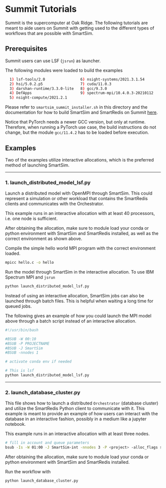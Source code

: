 
# Summit Tutorials

Summit is the supercomputer at Oak Ridge. The
following tutorials are meant to aide users on Summit with getting used to the
different types of workflows that are possible with SmartSim.


## Prerequisites

Summit users can use LSF (`jsrun`) as launcher.

The following modules were loaded to build the examples

```bash
  1) lsf-tools/2.0                6) nsight-systems/2021.3.1.54
  2) hsi/5.0.2.p5                 7) cuda/11.0.3
  3) darshan-runtime/3.3.0-lite   8) gcc/9.3.0
  4) DefApps                      9) spectrum-mpi/10.4.0.3-20210112
  5) nsight-compute/2021.2.1
```

Please refer to `smartsim_summit_installer.sh` in this directory and the documentation
for how to build SmartSim and SmartRedis on Summit [here](https://www.craylabs.org/docs/installation.html).

Notice that PyTorch needs a newer GCC version, but only at runtime. Therefore,
when running a PyTorch use case, the build instructions do not change, but
the module `gcc/11.4.2` has to be loaded before execution.

## Examples

Two of the examples utilize interactive allocations, which is the preferred method of
launching SmartSim.


----------

### 1. launch_distributed_model_lsf.py

Launch a distributed model with OpenMPI through SmartSim. This could represent
a simulation or other workload that contains the SmartRedis clients and communicates
with the Orchestrator.

This example runs in an interactive allocation with at least 40 processors, i.e. one node
is sufficient.

After obtaining the allocation, make sure to module load your conda or python environment
with SmartSim and SmartRedis installed, as well as the correct environment as shown above.

Compile the simple hello world MPI program with the correct environment loaded.

```bash
mpicc hello.c -o hello
```

Run the model through SmartSim in the interactive allocation. To use IBM Spectrum MPI
and `jsrun`

```bash
python launch_distributed_model_lsf.py
```

Instead of using an interactive allocation, SmartSim jobs can also be
launched through batch files. This is helpful when waiting a long time
for queued jobs.

The following gives an example of how you could launch the MPI
model above through a batch script instead of an interactive allocation.

```bash
#!/usr/bin/bash

#BSUB -W 00:10
#BSUB -P PROJECTNAME
#BSUB -J SmartSim
#BSUB -nnodes 1

# activate conda env if needed

# This is lsf
python launch_distributed_model_lsf.py
```
---------

### 2. launch_database_cluster.py

This file shows how to launch a distributed ``Orchestrator`` (database cluster) and
utilize the SmartRedis Python client to communicate with it. This example is meant
to provide an example of how users can interact with the database in an interactive
fashion, possibly in a medium like a jupyter notebook.

This example runs in an interactive allocation with at least three
nodes.

```bash
# fill in account and queue parameters
bsub -Is -W 01:00 -J SmartSim-int -nnodes 3 -P <project> -alloc_flags smt1 $SHELL
```
After obtaining the allocation, make sure to module load your conda or python environment
with SmartSim and SmartRedis installed.

Run the workflow with

```bash
python launch_database_cluster.py
```
